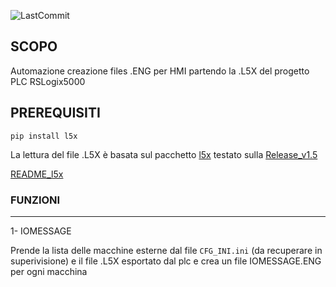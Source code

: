 ![LastCommit](https://img.shields.io/github/last-commit/QuelloLargo83/XML_L5X)

## SCOPO

Automazione creazione files .ENG per HMI partendo la .L5X del progetto PLC RSLogix5000

## PREREQUISITI

```console
pip install l5x
```

La lettura del file .L5X è basata sul pacchetto [l5x](https://github.com/jvalenzuela/l5x)
testato sulla [Release_v1.5](Release_v1.5)

[README_l5x](https://github.com/jvalenzuela/l5x#readme)


### FUNZIONI
----------------------

1- IOMESSAGE

Prende la lista delle macchine esterne dal file `CFG_INI.ini` (da recuperare in superivisione)
e il file .L5X esportato dal plc e crea un file IOMESSAGE.ENG per ogni macchina